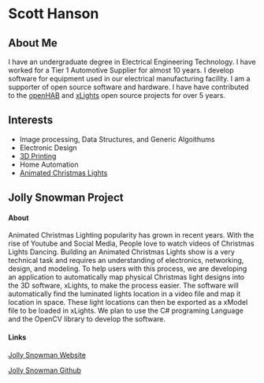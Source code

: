 # Scott Hanson

## About Me

I have an undergraduate degree in Electrical Engineering Technology. I have worked for a Tier 1 Automotive Supplier for almost 10 years. 
I develop software for equipment used in our electrical manufacturing facility. I am a supporter of open source software and hardware. 
I have have contributed to the [openHAB](https://www.openhab.org/) and [xLights](http://xlights.org/) open source projects for over 5 years.

## Interests

- Image processing, Data Structures, and Generic Algoithums
- Electronic Design
- [3D Printing](https://www.thingiverse.com/scooter_seh/designs)
- Home Automation
- [Animated Christmas Lights](http://scottnation.com/)

## Jolly Snowman Project

#### About
Animated Christmas Lighting popularity has grown in recent years. With the rise of Youtube and Social Media, People love to watch videos of Christmas Lights Dancing. Building an Animated Christmas Lights show is a very technical task and requires an understanding of electronics, networking, design, and modeling. To help users with this process, we are developing an application to automatically map physical Christmas light designs into the 3D software, xLights, to make the process easier. The software will automatically find the luminated lights location in a video file and map it location in space. These light locations can then be exported as a xModel file to be loaded in xLights. We plan to use the C# programing Language and the OpenCV library to develop the software.  

#### Links
[Jolly Snowman Website](https://computergeek1507.github.io/GVSU-CIS641-Jolly-Snowman)

[Jolly Snowman Github](https://github.com/computergeek1507/GVSU-CIS641-Jolly-Snowman)
